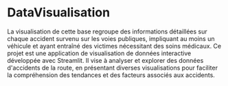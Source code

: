 # DataVisualisation
La visualisation de cette base regroupe des informations détaillées sur chaque accident survenu sur les voies publiques, impliquant au moins un véhicule et ayant entraîné des victimes nécessitant des soins médicaux.
Ce projet est une application de visualisation de données interactive développée avec Streamlit. Il vise à analyser et explorer des données d'accidents de la route, en présentant diverses visualisations pour faciliter la compréhension des tendances et des facteurs associés aux accidents.
